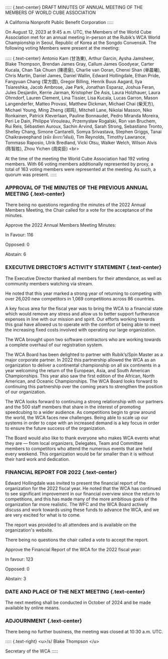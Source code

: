 ::::: {.text-center} DRAFT MINUTES OF ANNUAL MEETING OF THE MEMBERS OF WORLD CUBE ASSOCIATION

A California Nonprofit Public Benefit Corporation :::::

On August 12, 2023 at 9:45 a.m. UTC, the Members of the World Cube Association met for an annual meeting in-person at the Rubik’s WCA World Championship in Seoul, Republic of Korea at the Songdo ConvensiA. The following voting Members were present at the meeting:

::::: {.text-center} Antonio Kam (甘浩東), Arthur Garcin, Aysha Jamsheer, Blake Thompson, Brendan James Gray, Callum James Goodyear, Carter Kucala, Chan Tak Chuen (陳德泉), Charlie van Ooran, Chenxi Shan (单晨曦), Chris Martin, Daniel James, Daniel Wallin, Edward Hollingdale, Ethan Pride, Fangyuan Chang (常方圆), Gregor Billing, Henrik Buus Aagard, Ilya Tsiareshka, Jacob Ambrose, Jae Park, Jonathan Esparaz, Joshua Feran, Jules Desjardin, Kerrie Jarman, Kristopher De Asis, Laura Holzhauer, Laura Ohrndorf, Lauren Clement, Lina Tissier, Lisa Kucala, Lucas Garron, Mason Langenderfer, Matteo Provasi, Matthew Dickman, Michael Chai (柴天方), Michael Young, Ming Zheng (郑鸣), Mitchell Lane, Nikolai Masson, Niko Ronkainen, Patrick Kleverlaan, Pauline Bonnaudet, Pedro Miranda Moreira, Peri Le Dain, Philippe Virouleau, Przemysław Rogalski, Ron van Bruchem, Rui Reis, Sébastien Auroux, Sachin Arvind, Sarah Strong, Sebastiano Tronto, Shelley Chang, Simone Cantarelli, Somya Srivastava, Stephen Griggs, Tanai Chaikraveephand (ธนัย ชัยกระวีพันธ์), Tim Reynolds, Timothy Lawrance, Tommaso Raposio, Ulrik Bredland, Vicki Otsu, Walker Welch, Wilson Alvis (陈智胜), Zhou Yichen (周奕臣) \<br\>

At the time of the meeting the World Cube Association had 192 voting members. With 66 voting members additionally represented by proxy, a total of 163 voting members were represented at the meeting. As such, a quorum was present. :::::

### **APPROVAL OF THE MINUTES OF THE PREVIOUS ANNUAL MEETING {.text-center}**

There being no questions regarding the minutes of the 2022 Annual Members Meeting, the Chair called for a vote for the acceptance of the minutes.

Approve the 2022 Annual Members Meeting Minutes:

In Favour: 116

Opposed: 0

Abstain: 6

### **EXECUTIVE DIRECTOR'S ACTIVITY STATEMENT {.text-center}**

The Executive Director thanked all members for their attendance, as well as community members watching via stream.

He noted that this year marked a strong year of returning to competing with over 26,020 new competitors in 1,069 competitions across 86 countries.

A key focus area for the fiscal year was to bring the WCA to a financial state which would remove any stress and allow us to better support furtherance expenses in line with our mission and spirit. Our efforts working towards this goal have allowed us to operate with the comfort of being able to meet the increasing fixed costs involved with operating our large organization.

The WCA brought upon two software contractors who are working towards a complete overhaul of our registration system.

The WCA Board has been delighted to partner with Rubik’s/Spin Master as a major corporate partner. In 2022 this partnership allowed the WCA as an organization to deliver a continental championship on all six continents in a year welcoming the return of the European, Asia, and South American Championships. This year also saw the first edition of the African, North American, and Oceanic Championships. The WCA Board looks forward to continuing this partnership over the coming years to strengthen the position of our organization.

The WCA looks forward to continuing a strong relationship with our partners and the 500 staff members that share in the interest of promoting speedcubing to a wider audience. As competitions begin to grow around the world, the WCA faces new challenges. Being able to scale up our systems in order to cope with an increased demand is a key focus in order to ensure the future success of the organization.

The Board would also like to thank everyone who makes WCA events what they are — from local organizers, Delegates, Team and Committee members to competitors who attend the numerous events that are held every weekend. This organization would be far smaller than it is without their hard work and dedication.

### **FINANCIAL REPORT FOR 2022 {.text-center}**

Edward Hollingdale was invited to present the financial report of the organization for the 2022 fiscal year. He noted that the WCA has continued to see significant improvement in our financial overview since the return to competitions, and this has made many of the more ambitious goals of the organization far more realistic. The WFC and the WCA Board actively discuss and work towards using these funds to advance the WCA, and we are very excited for what is to come.

The report was provided to all attendees and is available on the organization's website.

There being no questions the chair called a vote to accept the report.

Approve the Financial Report of the WCA for the 2022 fiscal year:

In favour: 123

Opposed: 0

Abstain: 3

### **DATE AND PLACE OF THE NEXT MEETING {.text-center}**

The next meeting shall be conducted in October of 2024 and be made available by online means.

### **ADJOURNMENT {.text-center}**

There being no further business, the meeting was closed at 10:30 a.m. UTC.

::::: {.text-right} \<u\>/s/ Blake Thompson \</u\>

Secretary of the WCA :::::

